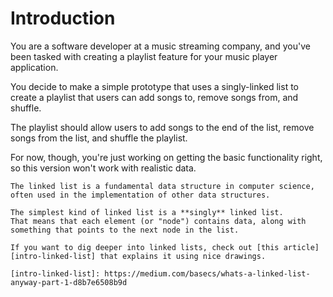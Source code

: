 # Introduction

You are a software developer at a music streaming company, and you've been tasked with creating a playlist feature for your music player application.

You decide to make a simple prototype that uses a singly-linked list to create a playlist that users can add songs to, remove songs from, and shuffle.

The playlist should allow users to add songs to the end of the list, remove songs from the list, and shuffle the playlist.

For now, though, you're just working on getting the basic functionality right, so this version won't work with realistic data.

```exercism/note
The linked list is a fundamental data structure in computer science, often used in the implementation of other data structures.

The simplest kind of linked list is a **singly** linked list.
That means that each element (or "node") contains data, along with something that points to the next node in the list.

If you want to dig deeper into linked lists, check out [this article][intro-linked-list] that explains it using nice drawings.

[intro-linked-list]: https://medium.com/basecs/whats-a-linked-list-anyway-part-1-d8b7e6508b9d
```
